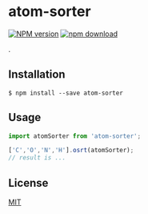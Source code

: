 # atom-sorter

  [![NPM version][npm-image]][npm-url]
  [![npm download][download-image]][download-url]

.

## Installation

`$ npm install --save atom-sorter`

## Usage

```js
import atomSorter from 'atom-sorter';

['C','O','N','H'].osrt(atomSorter);
// result is ...
```

## License

  [MIT](./LICENSE)

[npm-image]: https://img.shields.io/npm/v/atom-sorter.svg?style=flat-square
[npm-url]: https://www.npmjs.com/package/atom-sorter
[download-image]: https://img.shields.io/npm/dm/atom-sorter.svg?style=flat-square
[download-url]: https://www.npmjs.com/package/atom-sorter
